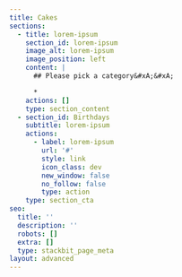 ```yaml
---
title: Cakes
sections:
  - title: lorem-ipsum
    section_id: lorem-ipsum
    image_alt: lorem-ipsum
    image_position: left
    content: |
      ## Please pick a category&#xA;&#xA;

      *
    actions: []
    type: section_content
  - section_id: Birthdays
    subtitle: lorem-ipsum
    actions:
      - label: lorem-ipsum
        url: '#'
        style: link
        icon_class: dev
        new_window: false
        no_follow: false
        type: action
    type: section_cta
seo:
  title: ''
  description: ''
  robots: []
  extra: []
  type: stackbit_page_meta
layout: advanced
---
```

